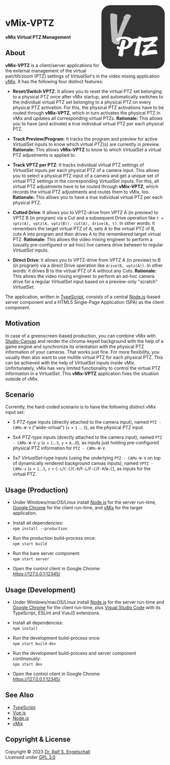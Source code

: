 
<img src="https://raw.githubusercontent.com/rse/vmix-vptz/master/src/client/app-icon.svg" width="200" align="right" alt=""/>

vMix-VPTZ
=========

**vMix Virtual PTZ Management**

About
-----

**vMix-VPTZ** is a client/server applications for the external
management of the virtual pan/tilt/zoom (PTZ) settings of *VirtualSet*'s
in the video mixing application [vMix](https://www.vmix.com/). It has
the following four distinct features:

- **Reset/Switch VPTZ**: It allows you to reset the virtual PTZ set
  belonging to a physical PTZ once after vMix startup, and automatically
  switches to the individual virtual PTZ set belonging to a physical
  PTZ on every physical PTZ activation. For this, the physical PTZ
  activations have to be routed through **vMix-VPTZ**, which in turn
  activates the physical PTZ in vMix and updates all corresponding
  virtual PTZs.
  **Rationale:** This allows you to have (and activate) a true individual
  virtual PTZ per each physical PTZ.

- **Track Preview/Program**: It tracks the program and preview for
  active *VirtualSet* inputs to know which virtual PTZ(s) are currently
  in preview.
  **Rationale:** This allows **vMix-VPTZ** to know to which *VirtualSet*
  a virtual PTZ adjustments is applied to.

- **Track VPTZ per PTZ**: It tracks individual virtual PTZ settings of
  *VirtualSet* inputs per each physical PTZ of a camera input. This allows
  you to select a physical PTZ input of a camera and get a unique set of
  virtual PTZ settings in the corresponding *VirtualSet* inputs. For this,
  all virtual PTZ adjustments have to be routed through **vMix-VPTZ**, which
  records the virtual PTZ adjustments and routes them to vMix, too.
  **Rationale:** This allows you to have a true individual virtual PTZ
  per each physical PTZ.

- **Cutted Drive**: It allows you to VPTZ-drive from VPTZ A (in preview)
  to VPTZ B (in program) via a Cut and a subsequent Drive operation like `t
  = vptz(A), vptz(A, vptz(B)), cut(A), drive(A, t)`. In other words: it
  remembers the target virtual PTZ of A, sets A to the virtual PTZ of B, cuts A into
  program and then drives A to the remembered target virtual PTZ.
  **Rationale:** This allows the video mixing engineer to perform
  a (usually pre-configured or ad-hoc) live camera drive between to
  regular *VirtualSet* inputs.

- **Direct Drive**: It allows you to VPTZ-drive from VPTZ A (in preview)
  to B (in program) via a direct Drive operation like `drive(B, vptz(A))`.
  In other words: it drives B to the virtual PTZ of A without any Cuts.
  **Rationale:** This allows the video mixing engineer to perform
  an ad-hoc camera drive for a regular *VirtualSet* input
  based on a preview-only "scratch" *VirtualSet*.

The application, written in
[TypeScript](https://www.typescriptlang.org/), consists of a central
[Node.js](https://nodejs.org)-based server component and a HTML5
Single-Page Application (SPA) as the client component.

Motivation
----------

In case of a greenscreen-based production, you can combine vMix with
[Studio-Canvas](https://github.com/rse/studio-canvas) and render the
chroma-keyed background with the help of a game engine and synchronize
its orientation with the physical PTZ information of your cameras.
That works just fine. For more flexibility, you usually then also want
to use multile virtual PTZ for each physical PTZ. This can be achieved
with the help of *VirtualSet* inputs inside vMix.
Unfortunately, vMix has very limited functionality to control
the virtual PTZ information in a *VirtualSet*. This **vMix-VPTZ**
application fixes the situation outside of vMix.

Scenario
--------

Currently, the hard-coded scenario is to have the following distinct vMix input set:

- 5 *PTZ*-type inputs (directly attached to the camera input), named
  `PTZ - CAMx-W-V` ("wide-virtual") (`x` = `1` ... `5`), as the physical
  PTZ input.

- 5x4 *PTZ*-type inputs (directly attached to the camera input), named
  `PTZ - CAMx-W-V-y` (`x` = `1`...`5`, `y` = `A`...`D`), as inputs just
  holding pre-configured physical PTZ information for `PTZ - CAMx-W-V`.

- 5x7 *VirtualSet*-type inputs (using the underlying `PTZ - CAMx-W-V` on
  top of dynamically rendered background canvas inputs),
  named `VPTZ - CAMx-z` (`x` = `1`...`5`, `z` = `C-L`/`C-C`/`C-R`/`F-L`/`F-C`/`F-R`/`W-C`),
  as inputs for the virtual PTZ.

Usage (Production)
------------------

- Under Windows/macOS/Linux install [Node.js](https://nodejs.org)
  for the server run-time, [Google Chrome](https://www.google.com/chrome)
  for the client run-time, and [vMix](https://www.vmix.com) for the target application.

- Install all dependencies:<br/>
  `npm install --production`

- Run the production build-process once:<br/>
  `npm start build`

- Run the bare server component:<br/>
  `npm start server`

- Open the control client in Google Chrome:<br/>
  https://127.0.0.1:12345/

Usage (Development)
-------------------

- Under Windows/macOS/Linux install [Node.js](https://nodejs.org)
  for the server run-time and [Google Chrome](https://www.google.com/chrome)
  for the client run-time,
  plus [Visual Studio Code](https://code.visualstudio.com/) with its
  TypeScript, ESLint and VueJS extensions.

- Install all dependencies:<br/>
  `npm install`

- Run the development build-process once:<br/>
  `npm start build-dev`

- Run the development build-process and server component continuously:<br/>
  `npm start dev`

- Open the control client in Google Chrome:<br/>
  https://127.0.0.1:12345/

See Also
--------

- [TypeScript](https://www.typescriptlang.org/)
- [Vue.js](https://vuejs.org/)
- [Node.js](https://nodejs.org)
- [vMix](https://www.vmix.com)

Copyright & License
-------------------

Copyright &copy; 2023 [Dr. Ralf S. Engelschall](mailto:rse@engelschall.com)<br/>
Licensed under [GPL 3.0](https://spdx.org/licenses/GPL-3.0-only)

